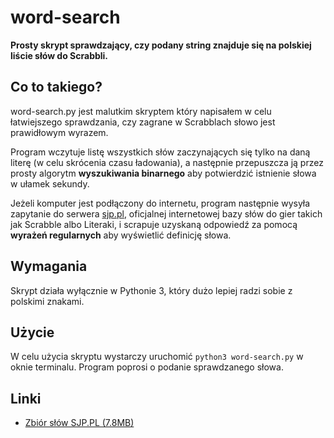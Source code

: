 # word-search
**Prosty skrypt sprawdzający, czy podany string znajduje się na polskiej liście słów do Scrabbli.**

## Co to takiego?

word-search.py jest malutkim skryptem który napisałem w celu łatwiejszego sprawdzania, czy zagrane w Scrabblach słowo jest prawidłowym wyrazem.

Program wczytuje listę wszystkich słów zaczynających się tylko na daną literę (w celu skrócenia czasu ładowania), a następnie przepuszcza ją przez prosty algorytm **wyszukiwania binarnego** aby potwierdzić istnienie słowa w ułamek sekundy.

Jeżeli komputer jest podłączony do internetu, program następnie wysyła zapytanie do serwera [sjp.pl](https://sjp.pl/), oficjalnej internetowej bazy słów do gier takich jak Scrabble albo Literaki, i scrapuje uzyskaną odpowiedź za pomocą **wyrażeń regularnych** aby wyświetlić definicję słowa.

## Wymagania
Skrypt działa wyłącznie w Pythonie 3, który dużo lepiej radzi sobie z polskimi znakami.

## Użycie
W celu użycia skryptu wystarczy uruchomić `python3 word-search.py` w oknie terminalu. Program poprosi o podanie sprawdzanego słowa.

## Linki 
* [Zbiór słów SJP.PL (7.8MB)](https://sjp.pl/slownik/growy/)
